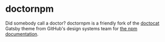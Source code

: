 # doctornpm

Did somebody call a doctor?  doctornpm is a friendly fork of the
[doctocat](https://github.com/primer/doctocat) Gatsby theme from
GitHub's design systems team for [the npm
documentation](https://docs.npmjs.com/).
